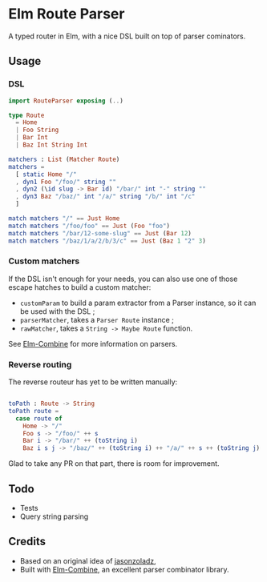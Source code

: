 # Elm Route Parser

A typed router in Elm, with a nice DSL built on top of parser cominators.


## Usage

### DSL

```elm
import RouteParser exposing (..)

type Route
  = Home
  | Foo String
  | Bar Int
  | Baz Int String Int

matchers : List (Matcher Route)
matchers =
  [ static Home "/"
  , dyn1 Foo "/foo/" string ""
  , dyn2 (\id slug -> Bar id) "/bar/" int "-" string ""
  , dyn3 Baz "/baz/" int "/a/" string "/b/" int "/c"
  ]

match matchers "/" == Just Home
match matchers "/foo/foo" == Just (Foo "foo")
match matchers "/bar/12-some-slug" == Just (Bar 12)
match matchers "/baz/1/a/2/b/3/c" == Just (Baz 1 "2" 3)
```

### Custom matchers

If the DSL isn't enough for your needs, you can also use one of those escape hatches to build a custom matcher:

* `customParam` to build a param extractor from a Parser instance, so it can be used with the DSL ;
* `parserMatcher`, takes a `Parser Route` instance ;
* `rawMatcher`, takes a `String -> Maybe Route` function.

See [Elm-Combine](http://package.elm-lang.org/packages/Bogdanp/elm-combine/latest) for more information on parsers.

### Reverse routing

The reverse routeur has yet to be written manually:

```elm

toPath : Route -> String
toPath route =
  case route of
    Home -> "/"
    Foo s -> "/foo/" ++ s
    Bar i -> "/bar/" ++ (toString i)
    Baz i s j -> "/baz/" ++ (toString i) ++ "/a/" ++ s ++ (toString j) ++ "/c"
```

Glad to take any PR on that part, there is room for improvement.


## Todo

* Tests
* Query string parsing


## Credits

* Based on an original idea of [jasonzoladz](https://gist.github.com/jasonzoladz/b68475f4f3eced50d88f),
* Built with [Elm-Combine](http://package.elm-lang.org/packages/Bogdanp/elm-combine/latest), an excellent parser combinator library.
